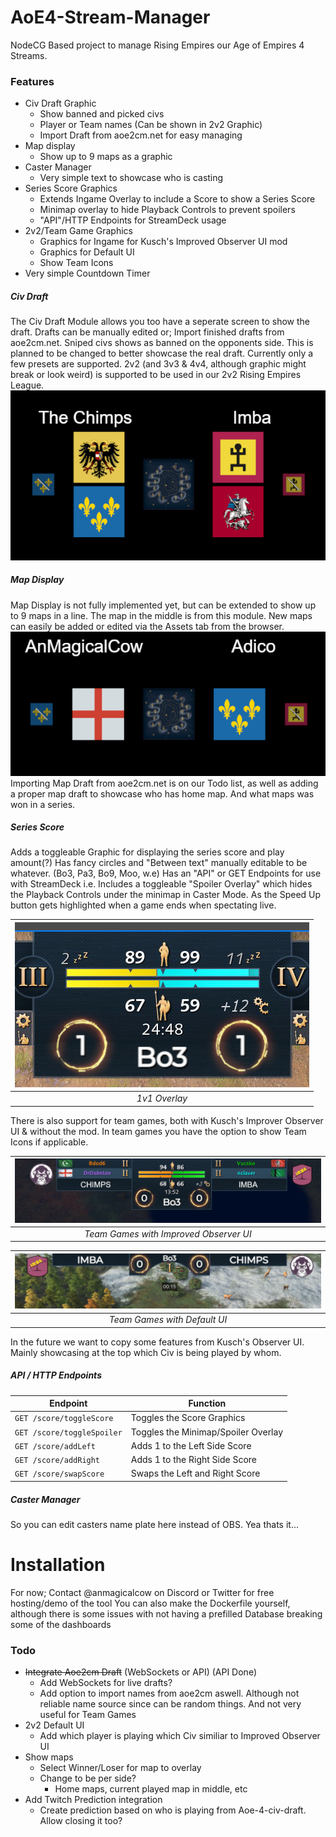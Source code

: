 # AoE4-Stream-Manager

NodeCG Based project to manage Rising Empires our Age of Empires 4 Streams.

### Features

- Civ Draft Graphic
  - Show banned and picked civs
  - Player or Team names (Can be shown in 2v2 Graphic)
  - Import Draft from aoe2cm.net for easy managing
- Map display
  - Show up to 9 maps as a graphic
- Caster Manager
  - Very simple text to showcase who is casting
- Series Score Graphics
  - Extends Ingame Overlay to include a Score to show a Series Score
  - Minimap overlay to hide Playback Controls to prevent spoilers
  - "API"/HTTP Endpoints for StreamDeck usage
- 2v2/Team Game Graphics
  - Graphics for Ingame for Kusch's Improved Observer UI mod
  - Graphics for Default UI
  - Show Team Icons
- Very simple Countdown Timer

##### Civ Draft

The Civ Draft Module allows you too have a seperate screen to show the draft.
Drafts can be manually edited or;
Import finished drafts from aoe2cm.net. Sniped civs shows as banned on the opponents side. This is planned to be changed to better showcase the real draft.
Currently only a few presets are supported.
2v2 (and 3v3 & 4v4, although graphic might break or look weird) is supported to be used in our 2v2 Rising Empires League.
[![Civ Draft 2v2](docs/civ-draft-2v2-example.png)](risingempires.gg)

##### Map Display

Map Display is not fully implemented yet, but can be extended to show up to 9 maps in a line. The map in the middle is from this module.
New maps can easily be added or edited via the Assets tab from the browser.
[![Civ Draft 1v1](docs/civ-draft-example.png)](risingempires.gg)
Importing Map Draft from aoe2cm.net is on our Todo list, as well as adding a proper map draft to showcase who has home map. And what maps was won in a series.

##### Series Score

Adds a toggleable Graphic for displaying the series score and play amount(?)
Has fancy circles and "Between text" manually editable to be whatever. (Bo3, Pa3, Bo9, Moo, w.e)
Has an "API" or GET Endpoints for use with StreamDeck i.e.
Includes a toggleable "Spoiler Overlay" which hides the Playback Controls under the minimap in Caster Mode. As the Speed Up button gets highlighted when a game ends when spectating live.

| [![Score Graphic](docs/score-display-example.png)](risingempires.gg) |
| :-------------------------------------------------------------: |
|                         *1v1 Overlay*                         |

There is also support for team games, both with Kusch's Improver Observer UI & without the mod. In team games you have the option to show Team Icons if applicable.

| [![Team Games Score Graphic](docs/score-display-team-games-iou.png)](risingempires.gg) |
| :-------------------------------------------------------------------------------: |
|                     *Team Games with Improved Observer UI*                     |

| [![Team Games Score Graphic](docs/score-display-team-games-default.png)](risingempires.gg) |
| :-----------------------------------------------------------------------------------: |
|                            *Team Games with Default UI*                            |

In the future we want to copy some features from Kusch's Observer UI. Mainly showcasing at the top which Civ is being played by whom.

##### API / HTTP Endpoints

| Endpoint                     | Function                            |
| ---------------------------- | ----------------------------------- |
| `GET /score/toggleScore`   | Toggles the Score Graphics          |
| `GET /score/toggleSpoiler` | Toggles the Minimap/Spoiler Overlay |
| `GET /score/addLeft`       | Adds 1 to the Left Side Score       |
| `GET /score/addRight`      | Adds 1 to the Right Side Score      |
| `GET /score/swapScore`     | Swaps the Left and Right Score      |

##### Caster Manager

So you can edit casters name plate here instead of OBS. Yea thats it...

# Installation

For now; Contact @anmagicalcow on Discord or Twitter for free hosting/demo of the tool
You can also make the Dockerfile yourself, although there is some issues with not having a prefilled Database breaking some of the dashboards

### Todo

- ~~Integrate Aoe2cm Draft~~ (WebSockets or API) (API Done)
  - Add WebSockets for live drafts?
  - Add option to import names from aoe2cm aswell. Although not reliable name source since can be random things. And not very useful for Team Games
- 2v2 Default UI
  - Add which player is playing which Civ similiar to Improved Observer UI
- Show maps
  - Select Winner/Loser for map to overlay
  - Change to be per side?
    - Home maps, current played map in middle, etc
- Add Twitch Prediction integration
  - Create prediction based on who is playing from Aoe-4-civ-draft. Allow closing it too?
